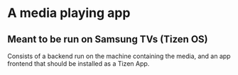 # A media playing app

## Meant to be run on Samsung TVs (Tizen OS)

Consists of a backend run on the machine containing the media, and an app frontend that should be installed as a Tizen App.